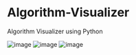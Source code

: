 # Algorithm-Visualizer
Algorithm Visualizer using Python

![image](https://user-images.githubusercontent.com/62831469/147213832-2da3cf16-293b-495b-b403-4cbf26b1f6f5.png)
![image](https://user-images.githubusercontent.com/62831469/147214124-71581c61-fe3c-4804-9bcb-f7e6a6093a02.png)
![image](https://user-images.githubusercontent.com/62831469/147214174-7f532a4d-7757-4c9b-8d32-fb0e733952bd.png)
